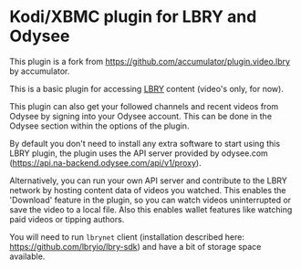 # Kodi/XBMC plugin for LBRY and Odysee

This plugin is a fork from https://github.com/accumulator/plugin.video.lbry by accumulator.

This is a basic plugin for accessing [LBRY](https://lbry.com) content (video's only, for now).

This plugin can also get your followed channels and recent videos from Odysee by signing into your Odysee account.
This can be done in the Odysee section within the options of the plugin.

By default you don't need to install any extra software to start using this LBRY plugin, the plugin uses the API server provided by odysee.com (https://api.na-backend.odysee.com/api/v1/proxy).

Alternatively, you can run your own API server and contribute to the LBRY network by hosting content data of videos you watched. This enables the 'Download' feature in the plugin, so you can watch videos uninterrupted or save the video to a local file. Also this enables wallet features like watching paid videos or tipping authors.

You will need to run `lbrynet` client (installation described here: https://github.com/lbryio/lbry-sdk) and have a bit of storage space available.
